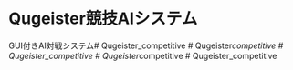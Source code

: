 # Qugeister競技AIシステム

GUI付きAI対戦システム# Qugeister_competitive
#   Q u g e i s t e r _ c o m p e t i t i v e  
 # Qugeister_competitive
#   Q u g e i s t e r _ c o m p e t i t i v e  
 #   Q u g e i s t e r _ c o m p e t i t i v e  
 